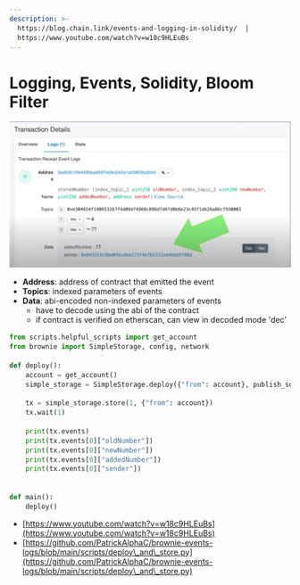 ```yaml
---
description: >-
  https://blog.chain.link/events-and-logging-in-solidity/  |
  https://www.youtube.com/watch?v=w18c9HLEuBs
---
```


# Logging, Events, Solidity, Bloom Filter



![](<../.gitbook/assets/image (346).png>)

* **Address**: address of contract that emitted the event
* **Topics**: indexed parameters of events
* **Data**: abi-encoded non-indexed parameters of events
  * have to decode using the abi of the contract
  * if contract is verified on etherscan, can view in decoded mode 'dec'

```python
from scripts.helpful_scripts import get_account
from brownie import SimpleStorage, config, network

def deploy():
    account = get_account()
    simple_storage = SimpleStorage.deploy({"from": account}, publish_source=config["networks"][network.show_active()].get("publish_source", False),)

    tx = simple_storage.store(1, {"from": account})
    tx.wait(1)

    print(tx.events)
    print(tx.events[0]["oldNumber"])
    print(tx.events[0]["newNumber"])
    print(tx.events[0]["addedNumber"])
    print(tx.events[0]["sender"])


def main():
    deploy()
```

* [https://www.youtube.com/watch?v=w18c9HLEuBs](https://www.youtube.com/watch?v=w18c9HLEuBs)
* [https://github.com/PatrickAlphaC/brownie-events-logs/blob/main/scripts/deploy\_and\_store.py](https://github.com/PatrickAlphaC/brownie-events-logs/blob/main/scripts/deploy\_and\_store.py)
